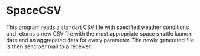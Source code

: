 # SpaceCSV
This program reads a standart CSV file with specified weather conditions and returns a new CSV file with the most appropriate space shuttle launch date and an aggregated data for every parameter. The newly generated file is then send per mail to a receiver.
